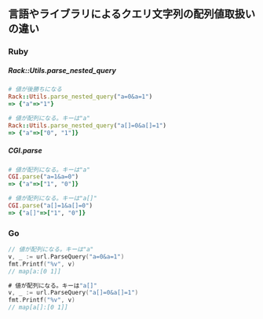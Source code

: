 言語やライブラリによるクエリ文字列の配列値取扱いの違い
----

### Ruby
##### Rack::Utils.parse_nested_query
```ruby
# 値が後勝ちになる
Rack::Utils.parse_nested_query("a=0&a=1")
=> {"a"=>"1"}

# 値が配列になる。キーは"a"
Rack::Utils.parse_nested_query("a[]=0&a[]=1")
=> {"a"=>["0", "1"]}
```

##### CGI.parse
```ruby
# 値が配列になる。キーは"a"
CGI.parse("a=1&a=0")
=> {"a"=>["1", "0"]}

# 値が配列になる。キーは"a[]"
CGI.parse("a[]=1&a[]=0")
=> {"a[]"=>["1", "0"]}
```

### Go
```go
// 値が配列になる。キーは"a"
v, _ := url.ParseQuery("a=0&a=1")
fmt.Printf("%v", v)
// map[a:[0 1]]

# 値が配列になる。キーは"a[]"
v, _ := url.ParseQuery("a[]=0&a[]=1")
fmt.Printf("%v", v)
// map[a[]:[0 1]]
```
